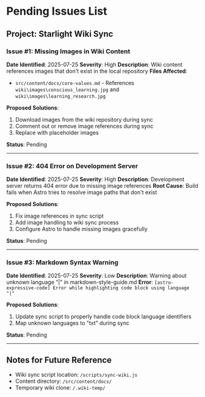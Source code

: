 # Pending Issues List

## Project: Starlight Wiki Sync

### Issue #1: Missing Images in Wiki Content
**Date Identified**: 2025-07-25
**Severity**: High
**Description**: Wiki content references images that don't exist in the local repository
**Files Affected**:
- `src/content/docs/core-values.md` - References `wiki\images\conscious_learning.jpg` and `wiki\images\learning_research.jpg`

**Proposed Solutions**:
1. Download images from the wiki repository during sync
2. Comment out or remove image references during sync
3. Replace with placeholder images

**Status**: Pending

---

### Issue #2: 404 Error on Development Server
**Date Identified**: 2025-07-25
**Severity**: High
**Description**: Development server returns 404 error due to missing image references
**Root Cause**: Build fails when Astro tries to resolve image paths that don't exist

**Proposed Solutions**:
1. Fix image references in sync script
2. Add image handling to wiki sync process
3. Configure Astro to handle missing images gracefully

**Status**: Pending

---

### Issue #3: Markdown Syntax Warning
**Date Identified**: 2025-07-25
**Severity**: Low
**Description**: Warning about unknown language "|" in markdown-style-guide.md
**Error**: `[astro-expressive-code] Error while highlighting code block using language "|"`

**Proposed Solutions**:
1. Update sync script to properly handle code block language identifiers
2. Map unknown languages to "txt" during sync

**Status**: Pending

---

## Notes for Future Reference
- Wiki sync script location: `/scripts/sync-wiki.js`
- Content directory: `/src/content/docs/`
- Temporary wiki clone: `/.wiki-temp/`
